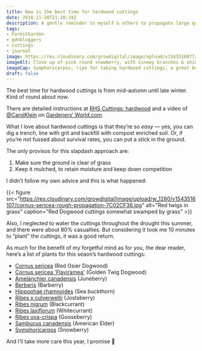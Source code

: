 ```yaml
---
title: Now is the best time for hardwood cuttings
date: 2018-11-28T21:28:34Z
description: A gentle reminder to myself & others to propagate large quantities of hardwood cuttings – they’re so simple & quick, and the rewards are bountiful.
tags: 
- ForestGarden
- gdnbloggers
- cuttings
- journal
image: https://res.cloudinary.com/growdigital/image/upload/v1543516077/symphoricarpos-0FAF5409.jpg
imageAlt: Close up of pink round snowberry, with sinewy branches & shiny leaves
imageCap: Symphoricarpos, ripe for taking hardwood cuttings, a great bee & wildlife plant as well as solid hedge that does well in the shade
draft: false
---
```


The best time for hardwood cuttings is from mid-autumn until late winter. Kind of round about now. 

There are detailed instructions at [RHS Cuttings: hardwood](https://www.rhs.org.uk/advice/profile?pid=387) and a video of [@CarolKlein](https://twitter.com/CarolKlein) on [Gardeners’ World.com](https://www.gardenersworld.com/how-to/grow-plants/how-to-take-hardwood-cuttings-in-autumn/). 

What I love about hardwood cuttings is that they’re so _easy_ — yes, you can dig a trench, line with grit and backfill with compost enriched soil. Or, if you’re not fussed about survival rates, you can put a stick in the ground.

The only provisos for this slapdash approach are: 

1. Make sure the ground is clear of grass
2. Keep it mulched, to retain moisture and keep down competition

I didn’t follow my own advice and this is what happened:

{{< figure src="https://res.cloudinary.com/growdigital/image/upload/w_1280/v1543516107/cornus-sericea-rough-propagation-7C02CF36.jpg" alt="Red twigs in grass" caption="Red Dogwood cuttings somewhat swamped by grass" >}}

Also, I neglected to water the cuttings throughout the drought this summer, and there were about 80% casualties. But considering it took me 10 minutes to “plant” the cuttings, it was a good return.

As much for the benefit of my forgetful mind as for you, the dear reader, here’s a list of plants for this seaon’s hardwood cuttings:

* [Cornus sericea](https://pfaf.org/user/Plant.aspx?LatinName=Cornus+sericea) (Red Osier Dogwood)
* [Cornus sericea 'Flaviramea'](https://www.rhs.org.uk/Plants/4412/i-Cornus-sericea-i-Flaviramea/Details) (Golden Twig Dogwood)
* [Amelanchier canadensis](https://pfaf.org/user/plant.aspx?LatinName=Amelanchier+canadensis) (Juneberry)
* [Berberis](https://en.wikipedia.org/wiki/Berberis) (Barberry)
* [Hippophae rhamnoides](https://pfaf.org/user/Plant.aspx?LatinName=Hippophae+rhamnoides) (Sea buckthorn)
* [Ribes x culverwellii](https://pfaf.org/user/Plant.aspx?LatinName=Ribes+x+culverwellii) (Jostaberry)
* [Ribes nigrum](https://pfaf.org/user/Plant.aspx?LatinName=Ribes+nigrum) (Blackcurrant)
* [Ribes laxiflorum](https://pfaf.org/user/Plant.aspx?LatinName=Ribes+laxiflorum) (Whitecurrant)
* [Ribes uva-crispa](https://pfaf.org/user/Plant.aspx?LatinName=Ribes+uva-crispa) (Gooseberry)
* [Sambucus canadensis](https://pfaf.org/user/Plant.aspx?LatinName=Sambucus+canadensis) (American Elder)
* [Symphoricarpos](https://en.wikipedia.org/wiki/Symphoricarpos) (Snowberry)

And I’ll take more care this year, I promise 🙂
